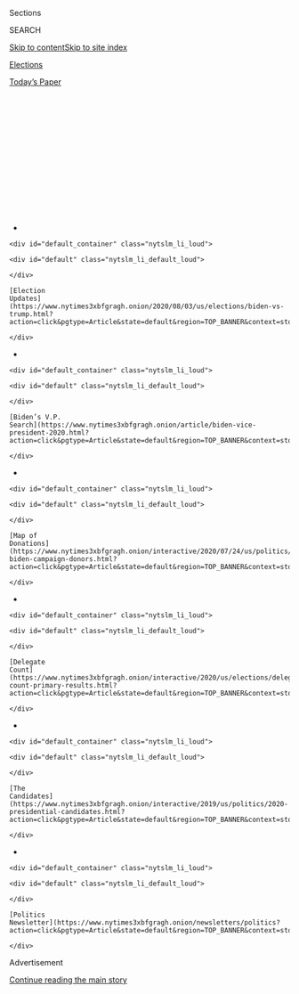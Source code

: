 <div id="app">

<div id="standalone-header">

<div class="interactive-masthead NYTAppHideMasthead css-qz70u6 e1suatyy0">

<div class="section css-ui9rw0 e1suatyy2">

<div class="css-eph4ug er09x8g0">

<div class="css-6n7j50">

</div>

<span class="css-1dv1kvn">Sections</span>

<div class="css-10488qs">

<span class="css-1dv1kvn">SEARCH</span>

</div>

[Skip to content](#site-content)[Skip to site
index](#site-index)

</div>

<div id="masthead-section-label" class="css-1wr3we4 eaxe0e00">

[Elections](https://www.nytimes3xbfgragh.onion/news-event/2020-election)

</div>

<div class="css-10698na e1huz5gh0">

</div>

</div>

<div id="masthead-bar-one" class="section hasLinks css-15hmgas e1csuq9d3">

<div class="css-uqyvli e1csuq9d0">

</div>

<div class="css-1uqjmks e1csuq9d1">

</div>

<div class="css-9e9ivx">

[](https://myaccount.nytimes3xbfgragh.onion/auth/login?response_type=cookie&client_id=vi)

</div>

<div class="css-1bvtpon e1csuq9d2">

[Today’s
Paper](https://www.nytimes3xbfgragh.onion/section/todayspaper)

</div>

</div>

</div>

<div class="css-1aor85t" style="opacity:0.000000001;z-index:-1;visibility:hidden">

<div class="css-1hqnpie">

<div class="css-epjblv">

<span class="css-17xtcya">[Elections](/news-event/2020-election)</span><span class="css-x15j1o">|</span><span class="css-fwqvlz">Donald
Trump: Who He Is and What He Stands
For</span>

</div>

<div class="css-k008qs">

<div class="css-1iwv8en">

<span class="css-18z7m18"></span>

<div>

</div>

</div>

<span class="css-1n6z4y">https://nyti.ms/3cTFCua</span>

<div class="css-1705lsu">

<div class="css-4xjgmj">

<div class="css-4skfbu" data-role="toolbar" data-aria-label="Social Media Share buttons, Save button, and Comments Panel with current comment count" data-testid="share-tools">

  - 
  - 
  - 
  - 
    
    <div class="css-6n7j50">
    
    </div>

  - 

</div>

</div>

</div>

</div>

</div>

</div>

<div id="NYT_TOP_BANNER_REGION" class="css-mij9hh">

<div>

<div id="styln-elections-notifications-menu" class="section interactive-content interactive-size-medium css-1xxkt5x">

<div class="css-17ih8de interactive-body">

<div class="nytslm_innerContainer" data-aria-live="polite">

<div class="nytslm_title">

</div>

  - 
    
    <div id="default_container" class="nytslm_li_loud">
    
    <div id="default" class="nytslm_li_default_loud">
    
    </div>
    
    [Election
    Updates](https://www.nytimes3xbfgragh.onion/2020/08/03/us/elections/biden-vs-trump.html?action=click&pgtype=Article&state=default&region=TOP_BANNER&context=storylines_menu)
    
    </div>

  - 
    
    <div id="default_container" class="nytslm_li_loud">
    
    <div id="default" class="nytslm_li_default_loud">
    
    </div>
    
    [Biden’s V.P.
    Search](https://www.nytimes3xbfgragh.onion/article/biden-vice-president-2020.html?action=click&pgtype=Article&state=default&region=TOP_BANNER&context=storylines_menu)
    
    </div>

  - 
    
    <div id="default_container" class="nytslm_li_loud">
    
    <div id="default" class="nytslm_li_default_loud">
    
    </div>
    
    [Map of
    Donations](https://www.nytimes3xbfgragh.onion/interactive/2020/07/24/us/politics/trump-biden-campaign-donors.html?action=click&pgtype=Article&state=default&region=TOP_BANNER&context=storylines_menu)
    
    </div>

  - 
    
    <div id="default_container" class="nytslm_li_loud">
    
    <div id="default" class="nytslm_li_default_loud">
    
    </div>
    
    [Delegate
    Count](https://www.nytimes3xbfgragh.onion/interactive/2020/us/elections/delegate-count-primary-results.html?action=click&pgtype=Article&state=default&region=TOP_BANNER&context=storylines_menu)
    
    </div>

  - 
    
    <div id="default_container" class="nytslm_li_loud">
    
    <div id="default" class="nytslm_li_default_loud">
    
    </div>
    
    [The
    Candidates](https://www.nytimes3xbfgragh.onion/interactive/2019/us/politics/2020-presidential-candidates.html?action=click&pgtype=Article&state=default&region=TOP_BANNER&context=storylines_menu)
    
    </div>

  - 
    
    <div id="default_container" class="nytslm_li_loud">
    
    <div id="default" class="nytslm_li_default_loud">
    
    </div>
    
    [Politics
    Newsletter](https://www.nytimes3xbfgragh.onion/newsletters/politics?action=click&pgtype=Article&state=default&region=TOP_BANNER&context=storylines_menu)
    
    </div>

</div>

</div>

</div>

</div>

</div>

<div id="top-wrapper" class="css-1sy8kpn">

<div id="top-slug" class="css-l9onyx">

Advertisement

</div>

[Continue reading the main
story](#after-top)

<div class="ad top-wrapper" style="text-align:center;height:100%;display:block;min-height:250px">

<div id="top" class="place-ad" data-position="top" data-size-key="top">

</div>

</div>

<div id="after-top">

</div>

</div>

</div>

<div id="site-content" data-role="main">

# Donald Trump: Who He Is and What He Stands For

<div class="css-1vegfwe interactive-byline-container">

By [<span class="css-1baulvz last-byline" itemprop="name">Annie
Karni</span>](https://www.nytimes3xbfgragh.onion/by/annie-karni)Updated
Jul 14, 2020

</div>

<div class="css-1vegfwe interactive-translations-container">

<div class="css-1rk3c06">

[Leer en
español](https://www.nytimes3xbfgragh.onion/es/interactive/2020/espanol/estados-unidos/donald-trump-elecciones.html "Read in Spanish")

</div>

</div>

<div id="interactive-standalone-sharetools" class="css-wkcogx">

<div>

<div class="interactive-sharetools css-9z2bwm" data-role="toolbar" data-aria-label="Social Media Share buttons, Save button, and Comments Panel with current comment count" data-testid="share-tools">

  - 
  - 
  - 
  - 
    
    <div class="css-6n7j50">
    
    </div>

</div>

</div>

</div>

<div id="donald-trump" class="section interactive-standard interactive-content interactive-size-scoop css-1davkue" data-id="100000007110369">

<div class="css-17ih8de interactive-body">

<div data-prd-dropzone-below-masthead="100000006700124">

</div>

<div class="g-story g-freebird g-max-limit" data-preview-slug="2019-03-10-vi-freebird">

<div class="g-section g-candidate-top">

<div class="g-inner-wrap">

## <span class="g-kicker-text">[2020 Candidates](https://www.nytimes3xbfgragh.onion/interactive/2019/us/politics/2020-presidential-candidates.html) </span> <span class="g-party-label" style="color:#cf222c;">Republican Incumbent </span>

<div class="g-text-wrap">

# Donald Trump

The 45th president, a deeply divisive leader, was running for
re-election on immigration, trade and the economy. Then the coronavirus
crisis hit.

</div>

</div>

<div class="g-image-wrap">

![Donald
Trump](https://static01.graylady3jvrrxbe.onion/packages/flash/multimedia/ICONS/transparent.png)

</div>

</div>

<div class="g-section g-basics">

## Who is Donald Trump?

<div class="g-bullets">

73 years old

Born in Queens; recently changed his primary residence from Manhattan to
Palm Beach, Fla.

45th president of the United States

Former reality show host and New York City real estate developer who
never ran for political office until his 2016 presidential campaign

</div>

</div>

<div class="g-section g-issues">

## Trump’s signature issues

Mr. Trump’s handling of the coronavirus pandemic has not been a defining
issue of his presidency for long, but how his administration has
responded is likely to be critical not only to his legacy, but also to
how some swing voters who are open to both him and [Joseph R. Biden
Jr.](https://www.nytimes3xbfgragh.onion/interactive/2020/us/elections/joe-biden.html)
make their decision in November.

Before the coronavirus crisis consumed his White House, his 2016
rallying cry of “build the wall” still echoed in his re-election
campaign. Construction of a wall along the country’s southern border,
intended to halt the flow of undocumented immigrants into the country,
[has been slow
going](https://www.nytimes3xbfgragh.onion/2019/11/08/us/border-wall-texas.html),
but an immigration crackdown has remained one of the policy issues that
enlivens his base. Mr. Trump has even tried to use immigration as a way
to change the subject from criticism of his administration’s handling of
the pandemic.

Mr. Trump has also made eliminating federal regulations a priority, with
a focus on [dismantling Obama-era environmental
regulations](https://www.nytimes3xbfgragh.onion/interactive/2019/climate/trump-environment-rollbacks.html).
So far, he has failed to achieve his top legislative priority when he
came into office: [repealing the Affordable Care
Act](https://www.nytimes3xbfgragh.onion/2019/05/01/health/unconstitutional-trump-aca.html).
But he has pleased Republicans, in particular, with his commitment to
[appointing conservative
judges](https://www.nytimes3xbfgragh.onion/2020/03/14/us/trump-appeals-court-judges.html)
to the federal bench at a record-setting pace.

Mr. Trump touts two trade deals as his signature policies, even as they
mark a break from Republican free-trade **** orthodoxy in favor of a
populist approach: an initial trade agreement [with
China](https://www.nytimes3xbfgragh.onion/2020/01/15/business/economy/china-trade-deal.html),
and his revised accord [with Mexico
and](https://www.nytimes3xbfgragh.onion/2019/12/01/us/politics/trump-trade-deal-usmca.html)[Canada](https://www.nytimes3xbfgragh.onion/2019/12/01/us/politics/trump-trade-deal-usmca.html).
His foreign policy doctrine can be summed up by the phrase [“America
First](https://www.nytimes3xbfgragh.onion/2018/12/21/us/politics/trump-mattis-american-first-foreign-policy.html),”
a banner under which Mr. Trump has over the years questioned the
founding tenets of alliances like NATO, and demonstrated a reluctance to
engage in overseas military operations.

</div>

<div class="g-section g-questions">

## Three questions about Donald Trump

<div class="g-qa">

### **1. Is Donald Trump under investigation?**

For almost the first time in his presidency, the answer appears to be
no. The first two years of his administration were defined by the
looming investigation of the special counsel Robert S. Mueller III, who
in March 2019 wrapped up [his report on Russian interference in the 2016
election](https://www.nytimes3xbfgragh.onion/2019/03/24/us/politics/mueller-report-summary.html).
Mr. Mueller did not reach a conclusion on whether Mr. Trump illegally
obstructed justice, but found no evidence of a criminal conspiracy
between the Trump campaign and Russia.

Mr. Trump [was
impeached](https://www.nytimes3xbfgragh.onion/2019/12/18/us/politics/trump-impeached.html)
by the House of Representatives months after the Russia investigation
concluded, for seeking to pressure Ukraine to smear his political
rivals. In February, after five months of hearings, Mr. Trump [was
acquitted](https://www.nytimes3xbfgragh.onion/2020/02/05/us/politics/trump-acquitted-impeachment.html)
in the Senate, along party lines, of abuse of power and obstruction of
Congress.

</div>

<div class="g-qa">

### **2. Will Mr. Trump’s re-election hinge on the virus?**

Many aides and allies have been making the case to Mr. Trump that he is
no longer running against a political opponent, but rather against the
virus, and that his re-election in November depends on convincing voters
that his administration’s response saved lives.

Through daily White House news conferences, Mr. Trump has been [trying
to reshape the
narrative](https://www.nytimes3xbfgragh.onion/interactive/2020/04/26/us/politics/trump-coronavirus-briefings-analyzed.html)
and convince voters that his response to the health crisis was adequate,
despite the fact that he repeatedly played down the threat of the virus
and was slow to absorb the scale of the risk. He has also been eager to
restart the economy, so that he can claim credit for the economic gains
that he was running on before the virus washed them away, while pinning
the blame for the spread of the virus elsewhere, like on China or the
World Health Organization.

</div>

<div class="g-qa">

### **3. How much is Donald Trump worth?**

Mr. Trump, famous for telling falsehoods and making inflated claims
about himself, has long claimed to be a billionaire. The question of how
much Mr. Trump is really worth has been a moving target, and one he
refuses to answer. He has continued to refuse to release his tax
returns, and it’s now a battle being fought in the courts.

He has tried to shield his tax returns from Manhattan state prosecutors,
an effort that was rejected by a federal judge. The Justice Department
has helped his attempt to block a subpoena demanding the release of
eight years of his personal and corporate tax
returns.

</div>

</div>

<div class="g-section g-quote">

<div class="quote-bar">

</div>

### “I could stand in the middle of Fifth Avenue and shoot somebody and wouldn’t lose any voters, OK?”

<div class="g-attribution">

<div class="g-image">

![](https://static01.graylady3jvrrxbe.onion/newsgraphics/2019/08/01/candidate-pages/b4522271a4f73426d5de7437ff4d0aa6b616b469/trump-circle.png)

</div>

<div class="g-info">

##### Donald Trump

</div>

</div>

</div>

<div class="g-section g-coverage">

## Learn more about Trump

<div class="g-bullets">

[Trump’s 2020 to-do
list:](https://www.nytimes3xbfgragh.onion/2020/02/08/us/politics/trump-reelection-campaign.html)
take back the suburbs, court black voters and expand the electoral map.

We looked at how the Trump campaign uses [digital platforms and
rallies](https://www.nytimes3xbfgragh.onion/2020/02/27/us/politics/trump-rally-campaign-data.html)
to capture followers.

Here’s an analysis of the patterns in [the president’s
falsehoods](https://www.nytimes3xbfgragh.onion/2018/12/29/us/politics/trump-fact-check.html).

</div>

</div>

</div>

</div>

</div>

</div>

<div id="standalone-footer">

<div>

<div>

<div id="interactive-footer-wrapper">

<div class="css-i29ckm">

<div class="interactive-sharetools css-9z2bwm" data-role="toolbar" data-aria-label="Social Media Share buttons, Save button, and Comments Panel with current comment count" data-testid="share-tools">

  - 
  - 
  - 
  - 
    
    <div class="css-6n7j50">
    
    </div>

</div>

</div>

<div>

<div id="NYT_BELOW_MAIN_CONTENT_REGION">

<div>

<div id="STLYN_guide_v1_STYLN_guide_a" class="section css-l08pwh interactive-content interactive-size-medium">

<div class="css-17ih8de interactive-body">

<div class="g-story g-freebird g-max-limit" data-preview-slug="styln-scroll-guide">

</div>

<div id="g-electionguide-id" class="g-electionguide">

<div class="g-electionguide-container">

<div class="g-electionguide-wrapper">

<div class="g-electionguide-logo">

</div>

# Our 2020 Election Guide

Updated Aug. 3, 2020

  - 
    
    -----
    
    ## The Latest
    
      - President Trump again assails mail-in voting, [claiming without
        evidence that the process is plagued by
        fraud](https://www.nytimes3xbfgragh.onion/2020/08/03/us/politics/trump-mail-in-voting.html?action=click&pgtype=Article&state=default&region=BELOW_MAIN_CONTENT&context=storylines_guide).

  - 
    
    -----
    
    ## Biden’s V.P. Search
    
      - [Here are 13
        women](https://www.nytimes3xbfgragh.onion/article/biden-vice-president-2020.html?action=click&pgtype=Article&state=default&region=BELOW_MAIN_CONTENT&context=storylines_guide)
        who have been under consideration to be Joe Biden’s running
        mate, and why each might be chosen — and might not be.

  - 
    
    -----
    
    ## Keep Up With Our Coverage
    
      - Get an
        [email](https://www.nytimes3xbfgragh.onion/newsletters/politics?action=click&pgtype=Article&state=default&region=BELOW_MAIN_CONTENT&context=storylines_guide)
        recapping the day’s news
    
    <!-- end list -->
    
      - Download our mobile app on
        [iOS](https://apps.apple.com/us/app/nytimes/id284862083?ls=1&mat_click_id=5c79ae7455014fd1bd66b5610c05b8f2-20191112-16948&referrer=mat_click_id%3D5c79ae7455014fd1bd66b5610c05b8f2-20191112-16948%26link_click_id%3D722930677036718082)
        and
        [Android](http://a.localytics.com/android?id=com.nytimes.android&referrer=utm_source%3Dother_nyt_mobile_web%26utm_medium%3DWeb%2520page%26utm_term%3DGeneral%2520Mobile%2520Page%26utm_campaign%3DNYT%2520Mobile%2520General%2520Page)
        and turn on Breaking News and Politics alerts

</div>

</div>

</div>

</div>

</div>

</div>

</div>

</div>

<div id="bottom-wrapper" class="css-1ede5it">

<div id="bottom-slug" class="css-l9onyx">

Advertisement

</div>

[Continue reading the main
story](#after-bottom)

<div id="bottom" class="ad bottom-wrapper" style="text-align:center;height:100%;display:block;min-height:90px">

</div>

<div id="after-bottom">

</div>

</div>

## Site Index

<div>

</div>

## Site Information Navigation

  - [© <span>2020</span> <span>The New York Times
    Company</span>](https://help.nytimes3xbfgragh.onion/hc/en-us/articles/115014792127-Copyright-notice)

<!-- end list -->

  - [NYTCo](https://www.nytco.com/)
  - [Contact
    Us](https://help.nytimes3xbfgragh.onion/hc/en-us/articles/115015385887-Contact-Us)
  - [Work with us](https://www.nytco.com/careers/)
  - [Advertise](https://nytmediakit.com/)
  - [T Brand Studio](http://www.tbrandstudio.com/)
  - [Your Ad
    Choices](https://www.nytimes3xbfgragh.onion/privacy/cookie-policy#how-do-i-manage-trackers)
  - [Privacy](https://www.nytimes3xbfgragh.onion/privacy)
  - [Terms of
    Service](https://help.nytimes3xbfgragh.onion/hc/en-us/articles/115014893428-Terms-of-service)
  - [Terms of
    Sale](https://help.nytimes3xbfgragh.onion/hc/en-us/articles/115014893968-Terms-of-sale)
  - [Site
    Map](https://spiderbites.nytimes3xbfgragh.onion)
  - [Help](https://help.nytimes3xbfgragh.onion/hc/en-us)
  - [Subscriptions](https://www.nytimes3xbfgragh.onion/subscription?campaignId=37WXW)

</div>

</div>

</div>

</div>

</div>
